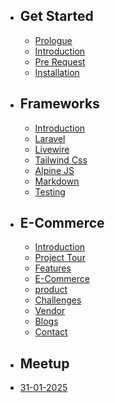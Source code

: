 - ## Get Started

    - [Prologue](/{{route}}/{{version}}/overview)
    - [Introduction](/{{route}}/{{version}}/intro/introduction)
    - [Pre Request](/{{route}}/{{version}}/intro/prerequest)
    - [Installation](/{{route}}/{{version}}/intro/installation)


- ## Frameworks
    - [Introduction](/{{route}}/{{version}}/framework/introduction)
    - [Laravel](/{{route}}/{{version}}/framework/laravel)
    - [Livewire](/{{route}}/{{version}}/framework/livewire)
    - [Tailwind Css](/{{route}}/{{version}}/framework/tailwindcss)
    - [Alpine JS](/{{route}}/{{version}}/framework/alpinejs)
    - [Markdown](/{{route}}/{{version}}/framework/markdown)
    - [Testing](/{{route}}/{{version}}/framework/testing)

- ## E-Commerce
  - [Introduction](/{{route}}/{{version}}/projects/introduction)
  - [Project Tour](/{{route}}/{{version}}/projects/project_tour)
  - [Features](/{{route}}/{{version}}/projects/features)
  - [E-Commerce](/{{route}}/{{version}}/projects/ecommerce)
  - [product](/{{route}}/{{version}}/projects/product)
  - [Challenges](/{{route}}/{{version}}/projects/challenges)
  - [Vendor](/{{route}}/{{version}}/projects/vendor)
  - [Blogs](/{{route}}/{{version}}/projects/blog)
  - [Contact](/{{route}}/{{version}}/projects/contact)

- ## Meetup
 - [31-01-2025](/{{route}}/{{version}}/meetup/31_01_2025)
